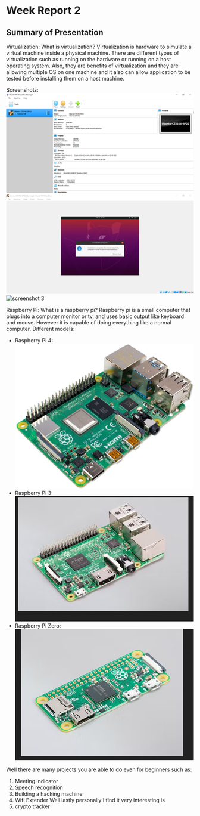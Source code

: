 # Week Report 2

## Summary of Presentation 
Virtualization:
What is virtualization? Virtualization is hardware to simulate a virtual machine inside a physical machine. There are different types of virtualization such as running on the hardware or running on a host operating system. Also, they are benefits of virtualization and they are allowing multiple OS on one machine and it also can allow application to be tested before installing them on a host machine. 

Screenshots:
![screenshot 1](question2.1.png)
![screenshot 2](question3.1.png)
![screenshot 3](../../screeenshot1.1.png)

Raspberry Pi:
What is a raspberry pi? 
Raspberry pi is a small computer that plugs into a computer monitor or tv, and uses basic output like keyboard and mouse. However it is capable of doing everything like a normal computer.
Different models:
- Raspberry Pi 4:
![model1](model1.png)
- Raspberry Pi 3:
![model2](model2.png)
- Raspberry Pi Zero:
![modelzero](model0.png)

Well there are many projects you are able to do even for beginners such as:
1. Meeting indicator 
2. Speech recognition
3. Building a hacking machine
4. Wifi Extender
Well lastly personally I find it very interesting is 
5. crypto tracker 